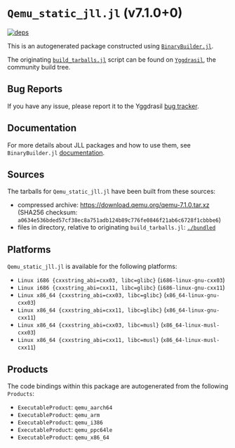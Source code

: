 # `Qemu_static_jll.jl` (v7.1.0+0)

[![deps](https://juliahub.com/docs/Qemu_static_jll/deps.svg)](https://juliahub.com/ui/Packages/Qemu_static_jll/DG9qi?page=2)

This is an autogenerated package constructed using [`BinaryBuilder.jl`](https://github.com/JuliaPackaging/BinaryBuilder.jl).

The originating [`build_tarballs.jl`](https://github.com/JuliaPackaging/Yggdrasil/blob/7b7ad2583ef6471275dc53b1cf72e8a9d5b4879d/Q/Qemu_static/build_tarballs.jl) script can be found on [`Yggdrasil`](https://github.com/JuliaPackaging/Yggdrasil/), the community build tree.

## Bug Reports

If you have any issue, please report it to the Yggdrasil [bug tracker](https://github.com/JuliaPackaging/Yggdrasil/issues).

## Documentation

For more details about JLL packages and how to use them, see `BinaryBuilder.jl` [documentation](https://docs.binarybuilder.org/stable/jll/).

## Sources

The tarballs for `Qemu_static_jll.jl` have been built from these sources:

* compressed archive: https://download.qemu.org/qemu-7.1.0.tar.xz (SHA256 checksum: `a0634e536bded57cf38ec8a751adb124b89c776fe0846f21ab6c6728f1cbbbe6`)
* files in directory, relative to originating `build_tarballs.jl`: [`./bundled`](https://github.com/JuliaPackaging/Yggdrasil/tree/7b7ad2583ef6471275dc53b1cf72e8a9d5b4879d/Q/Qemu_static/bundled)

## Platforms

`Qemu_static_jll.jl` is available for the following platforms:

* `Linux i686 {cxxstring_abi=cxx03, libc=glibc}` (`i686-linux-gnu-cxx03`)
* `Linux i686 {cxxstring_abi=cxx11, libc=glibc}` (`i686-linux-gnu-cxx11`)
* `Linux x86_64 {cxxstring_abi=cxx03, libc=glibc}` (`x86_64-linux-gnu-cxx03`)
* `Linux x86_64 {cxxstring_abi=cxx11, libc=glibc}` (`x86_64-linux-gnu-cxx11`)
* `Linux x86_64 {cxxstring_abi=cxx03, libc=musl}` (`x86_64-linux-musl-cxx03`)
* `Linux x86_64 {cxxstring_abi=cxx11, libc=musl}` (`x86_64-linux-musl-cxx11`)

## Products

The code bindings within this package are autogenerated from the following `Products`:

* `ExecutableProduct`: `qemu_aarch64`
* `ExecutableProduct`: `qemu_arm`
* `ExecutableProduct`: `qemu_i386`
* `ExecutableProduct`: `qemu_ppc64le`
* `ExecutableProduct`: `qemu_x86_64`

